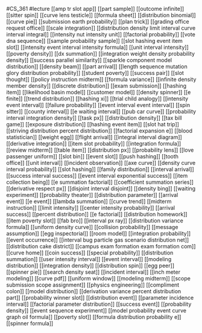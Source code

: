 #CS_361
#lecture
[[amp tr slot app]]
[[part sample]]
[[outcome infinite]]
[[sitter spin]]
[[curve lens testicle]]
[[formula sheet]]
[[distribution binomial]]
[[curve pie]]
[[submission earth probability]]
[[plan trick]]
[[grading office request office]]
[[scale integration]]
[[distribution density limit interval curve interval integral]]
[[intensity nut intensity unit]]
[[factorial probability]]
[[vote dna sequence]]
[[sample probability sample]]
[[slot hashing event item slot]]
[[intensity event interval intensity formula]]
[[unit interval intensity]]
[[poverty density]]
[[dx summation]]
[[integration weight density probability density]]
[[success parallel similarity]]
[[sparkle component model distribution]]
[[density beam]]
[[part arrival]]
[[length sequence mutation glory distribution probability]]
[[student poverty]]
[[success pair]]
[[slot thought]]
[[policy instruction midterm]]
[[formula variance]]
[[infinite density member density]]
[[discrete distribution]]
[[exam submission]]
[[hashing item]]
[[likelihood basin model]]
[[customer model]]
[[density spinner]]
[[e finite]]
[[trend distribution]]
[[hashing xi]]
[[trial child analogy]]
[[intensity event interval]]
[[failure probability]]
[[event interval event interval]]
[[spin sitter]]
[[county interval]]
[[e waiting interval]]
[[pub car curve]]
[[probability interval integration density]]
[[task px]]
[[distribution density]]
[[tax bill game]]
[[exposure distribution]]
[[hashing event item]]
[[slot hat trip]]
[[striving distribution percent distribution]]
[[factorial expansion e]]
[[blood statistician]]
[[weight egg]]
[[flight arrival]]
[[integral interval diagram]]
[[derivative integration]]
[[item slot probability]]
[[integration formula]]
[[review midterm]]
[[table item]]
[[distribution px]]
[[probability lens]]
[[love passenger uniform]]
[[slot bin]]
[[event slot]]
[[push hashing]]
[[tooth office]]
[[unit interval]]
[[incident observation]]
[[axe curve]]
[[density curve interval probability]]
[[slot hashing]]
[[family distribution]]
[[interval arrival]]
[[success interval success]]
[[event interval exponential success]]
[[item collection being]]
[[e summation factorial]]
[[coefficient summation series]]
[[derivative respect px]]
[[disjoint interval disjoint]]
[[density bing]]
[[waiting experiment]]
[[probability theater]]
[[distribution parameter]]
[[arrival event]]
[[e event]]
[[lambda summation]]
[[curve trend]]
[[midterm instruction]]
[[limit intensity]]
[[center intensity probability]]
[[arrival success]]
[[percent distribution]]
[[e factorial]]
[[distribution homework]]
[[item poverty slot]]
[[fab bro]]
[[interval px ray]]
[[distribution variance formula]]
[[uniform density curve]]
[[collision probability]]
[[message assumption]]
[[egg inspectorial]]
[[room model]]
[[integration probability]]
[[event occurrence]]
[[interval bug particle gas scenario distribution net]]
[[distribution cake district]]
[[campus exam formation exam formation com]]
[[curve home]]
[[coin success]]
[[special probability]]
[[distribution summation]]
[[user intensity interval]]
[[event interval]]
[[modeling distribution]]
[[integration density]]
[[distribution spin]]
[[egg peer]]
[[spinner pie]]
[[search density seat]]
[[incident interval]]
[[inch meter modeling]]
[[curve pdf]]
[[uniform window]]
[[modeling midterm]]
[[scope submission scope assignment]]
[[physics engineering]]
[[compliment colon]]
[[model distribution]]
[[derivation variance percent distribution part]]
[[probability winner slot]]
[[distribution event]]
[[parameter incidence interval]]
[[factorial parameter distribution]]
[[success event]]
[[probability density]]
[[event sequence experiment]]
[[model probability event curve graph oil formula]]
[[poverty slot]]
[[formula distribution probability e]]
[[spinner formula]]
